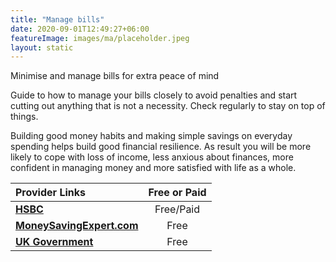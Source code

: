 ```yaml
---
title: "Manage bills"
date: 2020-09-01T12:49:27+06:00
featureImage: images/ma/placeholder.jpeg
layout: static
---
```


Minimise and manage bills for extra peace of mind

Guide to how to manage your bills closely to avoid penalties and start cutting out anything that is not a necessity. Check regularly to stay on top of things.

Building good money habits and making simple savings on everyday spending helps build good financial resilience. As result you will be more likely to cope with loss of income, less anxious about finances, more confident in managing money and more satisfied with life as a whole.

| Provider Links      | Free or Paid  |  
| :-----------          | :--------------:      |  
| [**HSBC**](https://www.hsbc.co.uk/financial-fitness/everyday-budgeting/how-to-manage-bills/) | Free/Paid | 
| [**MoneySavingExpert.com**](https://www.moneysavingexpert.com/family/money-help/) | Free | 
| [**UK Government**](https://helpforhouseholds.campaign.gov.uk/) | Free | 
  

<br/><br/>






